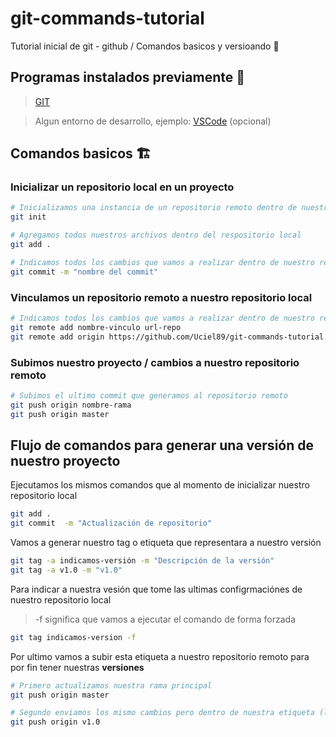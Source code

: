 # git-commands-tutorial
Tutorial inicial de git - github / Comandos basicos y versioando 🌱

## Programas instalados previamente 👀
> [GIT](https://git-scm.com/downloads)

> Algun entorno de desarrollo, ejemplo: [VSCode](https://code.visualstudio.com/download) (opcional)

## Comandos basicos 🏗️
### Inicializar un repositorio local en un proyecto
```bash
# Inicializamos una instancia de un repositorio remoto dentro de nuestro proyecto
git init 
```
```bash
# Agregamos todos nuestros archivos dentro del respositorio local
git add . 
```
```bash
# Indicamos todos los cambios que vamos a realizar dentro de nuestro repositorio local bajo un nombre
git commit -m "nombre del commit" 
```

### Vinculamos un repositorio remoto a nuestro repositorio local
```bash
# Indicamos todos los cambios que vamos a realizar dentro de nuestro repositorio local bajo un nombre
git remote add nombre-vinculo url-repo
git remote add origin https://github.com/Uciel89/git-commands-tutorial.git
```
### Subimos nuestro proyecto / cambios a nuestro repositorio remoto
```bash
# Subimos el ultimo commit que generamos al repositorio remoto
git push origin nombre-rama
git push origin master
```
## Flujo de comandos para generar una versión de nuestro proyecto
Ejecutamos los mismos comandos que al momento de inicializar nuestro repositorio local
```bash
git add .
git commit  -m "Actualización de repositorio"
```
Vamos a generar nuestro tag o etiqueta que representara a nuestro versión
```bash
git tag -a indicamos-versión -m "Descripción de la versión"
git tag -a v1.0 -m "v1.0"
```
Para indicar a nuestra vesión que tome las ultimas configrmaciónes de nuestro repositorio local
> -f significa que vamos a ejecutar el comando de forma forzada
```bash
git tag indicamos-version -f 
```
Por ultimo vamos a subir esta etiqueta a nuestro repositorio remoto para por fin tener nuestras **versiones**
```bash
# Primero actualizamos nuestra rama principal
git push origin master

# Segundo enviamos los mismo cambios pero dentro de nuestra etiqueta (la primera vez lo generara)
git push origin v1.0
```
